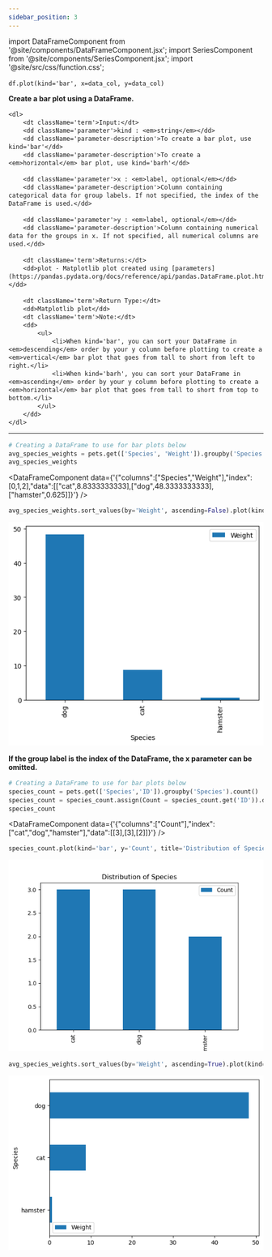 ```yaml
---
sidebar_position: 3
---
```


import DataFrameComponent from '@site/components/DataFrameComponent.jsx';
import SeriesComponent from '@site/components/SeriesComponent.jsx';
import '@site/src/css/function.css';

<code>df.plot(kind='bar', x=data_col, y=data_col)</code>

<div className='base'>
    <p><strong>Create a bar plot using a DataFrame.</strong></p>

    <dl>
        <dt className='term'>Input:</dt>
        <dd className='parameter'>kind : <em>string</em></dd>
        <dd className='parameter-description'>To create a bar plot, use kind='bar'</dd>
        <dd className='parameter-description'>To create a <em>horizontal</em> bar plot, use kind='barh'</dd>

        <dd className='parameter'>x : <em>label, optional</em></dd>
        <dd className='parameter-description'>Column containing categorical data for group labels. If not specified, the index of the DataFrame is used.</dd>

        <dd className='parameter'>y : <em>label, optional</em></dd>
        <dd className='parameter-description'>Column containing numerical data for the groups in x. If not specified, all numerical columns are used.</dd>

        <dt className='term'>Returns:</dt>
        <dd>plot - Matplotlib plot created using [parameters](https://pandas.pydata.org/docs/reference/api/pandas.DataFrame.plot.html).</dd>

        <dt className='term'>Return Type:</dt>
        <dd>Matplotlib plot</dd>
        <dt className='term'>Note:</dt>
        <dd>
            <ul>
                <li>When kind='bar', you can sort your DataFrame in <em>descending</em> order by your y column before plotting to create a <em>vertical</em> bar plot that goes from tall to short from left to right.</li>
                <li>When kind='barh', you can sort your DataFrame in <em>ascending</em> order by your y column before plotting to create a <em>horizontal</em> bar plot that goes from tall to short from top to bottom.</li>
            </ul>
        </dd>
    </dl>
</div>

---

```python
# Creating a DataFrame to use for bar plots below
avg_species_weights = pets.get(['Species', 'Weight']).groupby('Species').mean().reset_index()
avg_species_weights
```
<DataFrameComponent data={'{"columns":["Species","Weight"],"index":[0,1,2],"data":[["cat",8.8333333333],["dog",48.3333333333],["hamster",0.625]]}'} />

```python
avg_species_weights.sort_values(by='Weight', ascending=False).plot(kind='bar', x='Species', y='Weight')
```

![Bar plot example 1](/img/bar-plot/barex1.png)

<p><strong>If the group label is the index of the DataFrame, the x parameter can be omitted.</strong></p>

```python
# Creating a DataFrame to use for bar plots below
species_count = pets.get(['Species','ID']).groupby('Species').count()
species_count = species_count.assign(Count = species_count.get('ID')).drop(columns = ['ID'])
species_count
```
<DataFrameComponent data={'{"columns":["Count"],"index":["cat","dog","hamster"],"data":[[3],[3],[2]]}'} />

```python
species_count.plot(kind='bar', y='Count', title='Distribution of Species');
```

![Bar plot example 2](/img/bar-plot/barex3.png)

```python
avg_species_weights.sort_values(by='Weight', ascending=True).plot(kind='barh', x='Species', y='Weight')
```

![Bar plot example 3](/img/bar-plot/barex2.png)